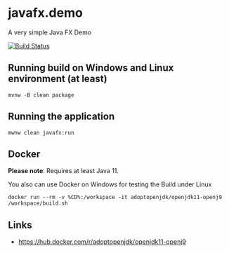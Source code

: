 # javafx.demo
A very simple Java FX Demo

[![Build Status](https://travis-ci.com/StegmannSystems/javafx.demo.svg?branch=master)](https://travis-ci.com/StegmannSystems/javafx.demo)


## Running build on Windows and Linux environment (at least)

```
mvnw -B clean package
```

## Running the application

```
mwnw clean javafx:run
```


## Docker

**Please note**: Requires at least Java 11.

You also can use Docker on Windows for testing the Build under Linux

```
docker run --rm -v %CD%:/workspace -it adoptopenjdk/openjdk11-openj9 /workspace/build.sh
```

## Links

 - https://hub.docker.com/r/adoptopenjdk/openjdk11-openj9
